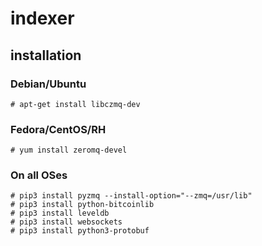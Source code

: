 # indexer

## installation

### Debian/Ubuntu

    # apt-get install libczmq-dev
    
### Fedora/CentOS/RH

    # yum install zeromq-devel
    
### On all OSes

    # pip3 install pyzmq --install-option="--zmq=/usr/lib"
    # pip3 install python-bitcoinlib
    # pip3 install leveldb
    # pip3 install websockets
    # pip3 install python3-protobuf
